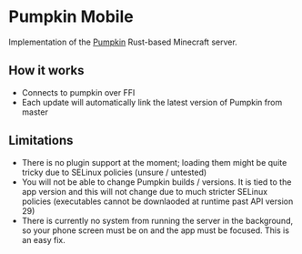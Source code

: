 # Pumpkin Mobile
Implementation of the [Pumpkin](https://github.com/Pumpkin-MC/Pumpkin) Rust-based Minecraft server.

## How it works
- Connects to pumpkin over FFI
- Each update will automatically link the latest version of Pumpkin from master

## Limitations
- There is no plugin support at the moment; loading them might be quite tricky due to SELinux policies (unsure / untested)
- You will not be able to change Pumpkin builds / versions. It is tied to the app version and this will not change due to much stricter SELinux policies (executables cannot be downlaoded at runtime past API version 29)
- There is currently no system from running the server in the background, so your phone screen must be on and the app must be focused. This is an easy fix.